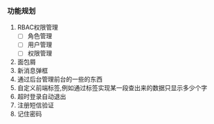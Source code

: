 ### 功能规划
1. RBAC权限管理
    - [ ] 角色管理
    - [ ] 用户管理
    - [ ] 权限管理
2. 面包屑
3. 新消息弹框
4. 通过后台管理前台的一些的东西
5. 自定义前端标签,例如通过标签实现某一段查出来的数据只显示多少个字
6. 超时登录自动退出
7. 注册短信验证
8. 记住密码